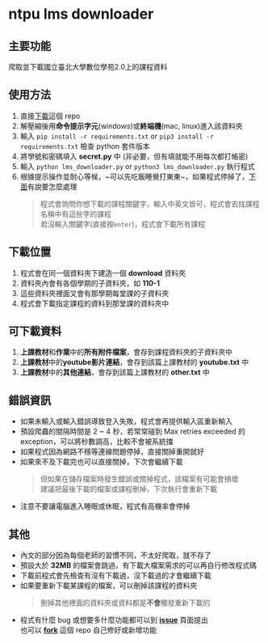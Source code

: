 # ntpu lms downloader

## 主要功能
爬取並下載國立臺北大學數位學苑2.0上的課程資料

## 使用方法
1. 直接[下載](https://github.com/garyellow/ntpu_lms_downloader/archive/refs/heads/master.zip)這個 repo
2. 解壓縮後用**命令提示字元**(windows)或**終端機**(mac, linux)進入該資料夾
3. 輸入 `pip install -r requirements.txt` or `pip3 install -r requirements.txt` 檢查 python 套件版本
4. 將學號和密碼填入 **secret.py** 中 (非必要，但有填就能不用每次都打帳密)
5. 輸入 `python lms_downloader.py` or `python3 lms_downloader.py` 執行程式
6. 根據提示操作並耐心等候，~可以先吃飯睡覺打東東~，如果程式停掉了，[下面](#%E9%8C%AF%E8%AA%A4%E8%B3%87%E8%A8%8A)有說要怎麼處理
    > 程式會詢問你想下載的課程關鍵字，輸入中英文皆可，程式會去找課程名稱中有這些字的課程  
    若沒輸入關鍵字(直接按`enter`)，程式會下載所有課程

## 下載位置
1. 程式會在同一個資料夾下建造一個 **download** 資料夾  
2. 資料夾內會有各個學期的子資料夾，如 **110-1**  
3. 這些資料夾裡面又會有那學期每堂課的子資料夾
4. 程式會下載指定課程的資料到那堂課的資料夾中

## 可下載資料
1. **上課教材**和**作業**中的**所有附件檔案**，會存到課程資料夾的子資料夾中
2. **上課教材**中的**youtube影片連結**，會存到該篇上課教材的 **youtube.txt** 中
3. **上課教材**中的**其他連結**，會存到該篇上課教材的 **other.txt** 中

## 錯誤資訊
* 如果未輸入或輸入錯誤導致登入失敗，程式會再提供輸入區重新輸入
* 預設爬蟲的間隔時間是 2 ~ 4 秒，若常常碰到 Max retries exceeded 的 exception，可以將秒數調高，比較不會被系統擋
* 如果程式因為網路不穩等連線問題停掉，直接關掉重開就好  
* 如果來不及下載完也可以直接關掉，下次會繼續下載
    > 但如果在儲存檔案時發生錯誤或關掉程式，該檔案有可能會損壞  
    建議把最後下載的檔案或課程刪掉，下次執行會重新下載
* 注意不要讓電腦進入睡眠或休眠，程式有高機率會停掉

## 其他
* 內文的部分因為每個老師的習慣不同，不太好爬取，就不存了
* 預設大於 **32MB** 的檔案會跳過，有下載大檔案需求的可以再自行修改程式碼
* 下載前程式會先檢查有沒有下載過，沒下載過的才會繼續下載
* 如果要重新下載某課程的檔案，可以刪掉該課程的資料夾
    > 刪掉其他裡面的資料夾或資料都是**不會**觸發重新下載的
* 程式有什麼 bug 或想要多什麼功能都可以到 [**issue**](https://github.com/garyellow/ntpu_lms_downloader/issues) 頁面提出  
  也可以 [**fork**](https://github.com/garyellow/ntpu_lms_downloader/fork) 這個 repo 自己修好或新增功能
